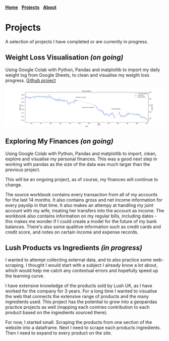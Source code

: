 [__Home__](/README.md)&nbsp;&nbsp;&nbsp;[__Projects__](/projects.md)&nbsp;&nbsp;&nbsp;[__About__](/about.md)


# Projects
A selection of projects I have completed or are currently in progress.

## Weight Loss Visualisation *(on going)*

Using Google Colab with Python, Pandas and matplotlib to import my daily weight log from Google Sheets, to clean and visualise my weight loss progress. 
[Github project](https://github.com/Callum-pb/python_projects/tree/master/Weight_tracker)

![](/images/Weight%20loss%20so%20far.png)


## Exploring My Finances *(on going)*
Using Google Colab with Python, Pandas and matplotlib to import, clean, explore and visualise my personal finances.
This was a good next step in working with pandas as the size of the data was much larger than the previous project.

This will be an ongoing project, as of course, my finances will continue to change.

The source workbook contains every transaction from all of my accounts for the last 14 months. It also contains gross and net income information for every payslip in that time. It also makes an attempy at handling my joint account with my wife, treating her transfers into the account as income. The workbook also contains information on my regular bills, including dates - this makes me wonder if I could create a model for the future of my bank balances. There's also some qualitive information such as credit cards and credit score, and notes on certain income and expense records. 

## Lush Products vs Ingredients *(in progress)*
I wanted to attempt collecting external data, and to also practice some web-scraping. I thought I would start with a subject I already know a lot about, which would help me catch any contextual errors and hopefully speed up the learning curve. 

I have extensive knowledge of the products sold by Lush UK, as I have worked for the company for 3 years. For a long time I wanted to visualise the web that connects the extensive range of products and the many ingredients used. This project has the potential to grow into a geopandas practice projects as well (mapping each contries contribution to each product based on the ingredients sourced there).

For now, I started small. Scraping the products from one section of the website into a dataframe. Next I need to scrape each products ingredients. Then I need to expand to every product on the site. 
